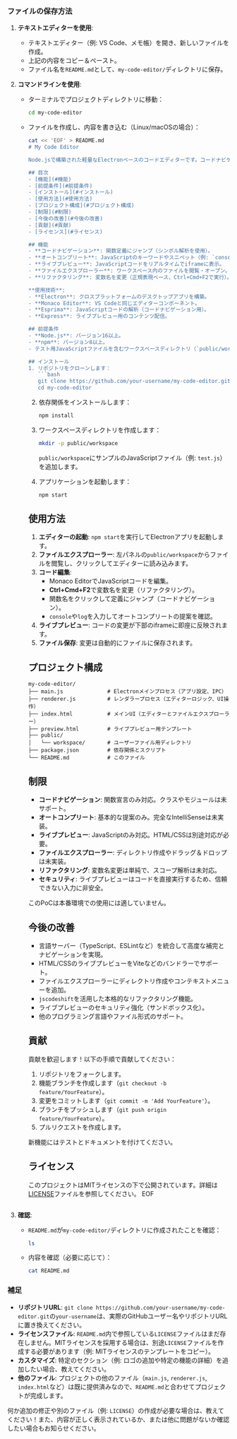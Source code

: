 ### ファイルの保存方法
1. **テキストエディターを使用**:
   - テキストエディター（例: VS Code、メモ帳）を開き、新しいファイルを作成。
   - 上記の内容をコピー＆ペースト。
   - ファイル名を`README.md`として、`my-code-editor/`ディレクトリに保存。

2. **コマンドラインを使用**:
   - ターミナルでプロジェクトディレクトリに移動：
     ```bash
     cd my-code-editor
     ```
   - ファイルを作成し、内容を書き込む（Linux/macOSの場合）：
     ```bash
     cat << 'EOF' > README.md
     # My Code Editor

     Node.jsで構築された軽量なElectronベースのコードエディターです。コードナビゲーション、オートコンプリート、ライブプレビュー、ファイルエクスプローラー、基本的なリファクタリング機能を備えています。このプロジェクトは教育目的の概念実証（PoC）として設計されています。

     ## 目次
     - [機能](#機能)
     - [前提条件](#前提条件)
     - [インストール](#インストール)
     - [使用方法](#使用方法)
     - [プロジェクト構成](#プロジェクト構成)
     - [制限](#制限)
     - [今後の改善](#今後の改善)
     - [貢献](#貢献)
     - [ライセンス](#ライセンス)

     ## 機能
     - **コードナビゲーション**: 関数定義にジャンプ（シンボル解析を使用）。
     - **オートコンプリート**: JavaScriptのキーワードやスニペット（例: `console.log`）を提案。
     - **ライブプレビュー**: JavaScriptコードをリアルタイムでiframeに表示。
     - **ファイルエクスプローラー**: ワークスペース内のファイルを閲覧・オープン。
     - **リファクタリング**: 変数名を変更（正規表現ベース、Ctrl+Cmd+F2で実行）。

     **使用技術**:
     - **Electron**: クロスプラットフォームのデスクトップアプリを構築。
     - **Monaco Editor**: VS Codeと同じエディターコンポーネント。
     - **Esprima**: JavaScriptコードの解析（コードナビゲーション用）。
     - **Express**: ライブプレビュー用のコンテンツ配信。

     ## 前提条件
     - **Node.js**: バージョン16以上。
     - **npm**: バージョン8以上。
     - テスト用JavaScriptファイルを含むワークスペースディレクトリ（`public/workspace`）。

     ## インストール
     1. リポジトリをクローンします：
        ```bash
        git clone https://github.com/your-username/my-code-editor.git
        cd my-code-editor
        ```
     2. 依存関係をインストールします：
        ```bash
        npm install
        ```
     3. ワークスペースディレクトリを作成します：
        ```bash
        mkdir -p public/workspace
        ```
        `public/workspace`にサンプルのJavaScriptファイル（例: `test.js`）を追加します。

     4. アプリケーションを起動します：
        ```bash
        npm start
        ```

     ## 使用方法
     1. **エディターの起動**: `npm start`を実行してElectronアプリを起動します。
     2. **ファイルエクスプローラー**: 左パネルの`public/workspace`からファイルを閲覧し、クリックしてエディターに読み込みます。
     3. **コード編集**:
        - Monaco EditorでJavaScriptコードを編集。
        - **Ctrl+Cmd+F2**で変数名を変更（リファクタリング）。
        - 関数名をクリックして定義にジャンプ（コードナビゲーション）。
        - `console`や`log`を入力してオートコンプリートの提案を確認。
     4. **ライブプレビュー**: コードの変更が下部のiframeに即座に反映されます。
     5. **ファイル保存**: 変更は自動的にファイルに保存されます。

     ## プロジェクト構成
     ```
     my-code-editor/
     ├── main.js              # Electronメインプロセス（アプリ設定、IPC）
     ├── renderer.js          # レンダラープロセス（エディターロジック、UI操作）
     ├── index.html           # メインUI（エディターとファイルエクスプローラー）
     ├── preview.html         # ライブプレビュー用テンプレート
     ├── public/
     │   └── workspace/       # ユーザーファイル用ディレクトリ
     ├── package.json         # 依存関係とスクリプト
     └── README.md            # このファイル
     ```

     ## 制限
     - **コードナビゲーション**: 関数宣言のみ対応。クラスやモジュールは未サポート。
     - **オートコンプリート**: 基本的な提案のみ。完全なIntelliSenseは未実装。
     - **ライブプレビュー**: JavaScriptのみ対応。HTML/CSSは別途対応が必要。
     - **ファイルエクスプローラー**: ディレクトリ作成やドラッグ＆ドロップは未実装。
     - **リファクタリング**: 変数名変更は単純で、スコープ解析は未対応。
     - **セキュリティ**: ライブプレビューはコードを直接実行するため、信頼できない入力に非安全。

     このPoCは本番環境での使用には適していません。

     ## 今後の改善
     - 言語サーバー（TypeScript、ESLintなど）を統合して高度な補完とナビゲーションを実現。
     - HTML/CSSのライブプレビューをViteなどのバンドラーでサポート。
     - ファイルエクスプローラーにディレクトリ作成やコンテキストメニューを追加。
     - `jscodeshift`を活用した本格的なリファクタリング機能。
     - ライブプレビューのセキュリティ強化（サンドボックス化）。
     - 他のプログラミング言語やファイル形式のサポート。

     ## 貢献
     貢献を歓迎します！以下の手順で貢献してください：
     1. リポジトリをフォークします。
     2. 機能ブランチを作成します（`git checkout -b feature/YourFeature`）。
     3. 変更をコミットします（`git commit -m 'Add YourFeature'`）。
     4. ブランチをプッシュします（`git push origin feature/YourFeature`）。
     5. プルリクエストを作成します。

     新機能にはテストとドキュメントを付けてください。

     ## ライセンス
     このプロジェクトはMITライセンスの下で公開されています。詳細は[LICENSE](LICENSE)ファイルを参照してください。
     EOF
     ```

3. **確認**:
   - `README.md`が`my-code-editor/`ディレクトリに作成されたことを確認：
     ```bash
     ls
     ```
   - 内容を確認（必要に応じて）：
     ```bash
     cat README.md
     ```

### 補足
- **リポジトリURL**: `git clone https://github.com/your-username/my-code-editor.git`の`your-username`は、実際のGitHubユーザー名やリポジトリURLに置き換えてください。
- **ライセンスファイル**: `README.md`内で参照している`LICENSE`ファイルはまだ存在しません。MITライセンスを採用する場合は、別途`LICENSE`ファイルを作成する必要があります（例: MITライセンスのテンプレートをコピー）。
- **カスタマイズ**: 特定のセクション（例: ロゴの追加や特定の機能の詳細）を追加したい場合、教えてください。
- **他のファイル**: プロジェクトの他のファイル（`main.js`, `renderer.js`, `index.html`など）は既に提供済みなので、`README.md`と合わせてプロジェクトが完成します。

何か追加の修正や別のファイル（例: `LICENSE`）の作成が必要な場合は、教えてください！また、内容が正しく表示されているか、または他に問題がないか確認したい場合もお知らせください。
